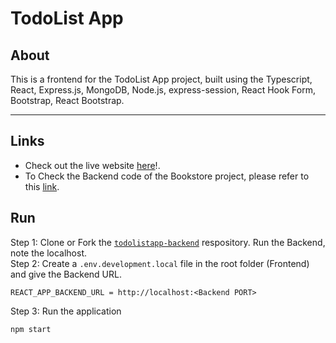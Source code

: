 # TodoList App
## About

This is a frontend for the TodoList App project, built using the Typescript, React, Express.js, MongoDB, Node.js, express-session, React Hook Form,
Bootstrap, React Bootstrap.<br /><hr />
## Links
- Check out the live website [here](https://2dolist-app.netlify.app/)!.
- To Check the Backend code of the Bookstore project, please refer to this [link](https://github.com/Selvan-S/todolistapp-backend).
## Run
Step 1: Clone or Fork the [`todolistapp-backend`](https://github.com/Selvan-S/todolistapp-backend) respository. Run the Backend, note the localhost.<br />
Step 2: Create a `.env.development.local` file in the root folder (Frontend) and give the Backend URL.
```
REACT_APP_BACKEND_URL = http://localhost:<Backend PORT>
```
Step 3: Run the application
```
npm start
```
